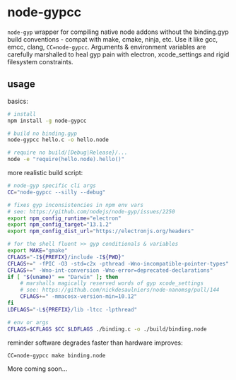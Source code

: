 # node-gypcc

`node-gyp` wrapper for compiling native node addons without the binding.gyp build conventions - compat with make, cmake, ninja, etc.  Use it like gcc, emcc, clang, `CC=node-gypcc`.  Arguments & environment variables are carefully marshalled to heal gyp pain with electron, xcode_settings and rigid filesystem constraints.

## usage

basics:

```sh
# install
npm install -g node-gypcc

# build no binding.gyp
node-gypcc hello.c -o hello.node

# require no build/[Debug|Release}/...
node -e "require(hello.node).hello()"
```

more realistic build script:

```sh
# node-gyp specific cli args
CC="node-gypcc --silly --debug"

# fixes gyp inconsistencies in npm env vars
# see: https://github.com/nodejs/node-gyp/issues/2250
export npm_config_runtime="electron"
export npm_config_target="13.1.2"
export npm_config_dist_url="https://electronjs.org/headers"

# for the shell fluent >> gyp conditionals & variables
export MAKE="gmake"
CFLAGS="-I${PREFIX}/include -I${PWD}"
CFLAGS+=" -fPIC -O3 -std=c2x -pthread -Wno-incompatible-pointer-types"
CFLAGS+=" -Wno-int-conversion -Wno-error=deprecated-declarations"
if [ "$(uname)" == "Darwin" ]; then
    # marshalls magically reserved words of gyp xcode_settings
    # see: https://github.com/nickdesaulniers/node-nanomsg/pull/144
    CFLAGS+=" -mmacosx-version-min=10.12"
fi
LDFLAGS="-L${PREFIX}/lib -ltcc -lpthread"

# env or args
CFLAGS=$CFLAGS $CC $LDFLAGS ./binding.c -o ./build/binding.node
```

reminder software degrades faster than hardware improves:

```
CC=node-gypcc make binding.node
```

More coming soon...